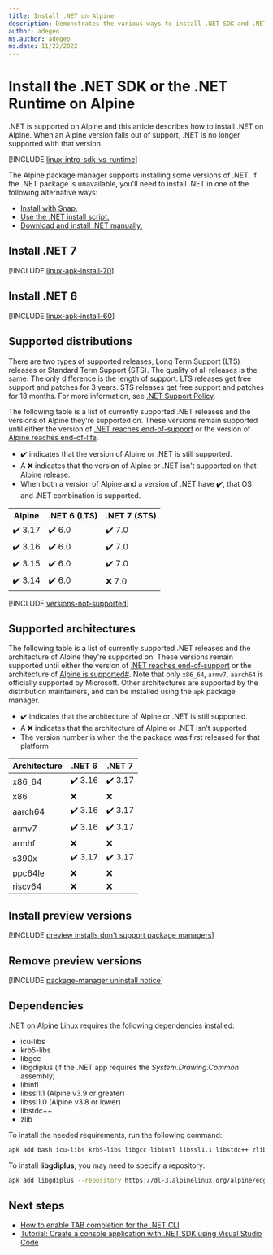 ```yaml
---
title: Install .NET on Alpine
description: Demonstrates the various ways to install .NET SDK and .NET Runtime on Alpine.
author: adegeo
ms.author: adegeo
ms.date: 11/22/2022
---
```


# Install the .NET SDK or the .NET Runtime on Alpine

.NET is supported on Alpine and this article describes how to install .NET on Alpine. When an Alpine version falls out of support, .NET is no longer supported with that version.

[!INCLUDE [linux-intro-sdk-vs-runtime](includes/linux-intro-sdk-vs-runtime.md)]

The Alpine package manager supports installing some versions of .NET. If the .NET package is unavailable, you'll need to install .NET in one of the following alternative ways:

- [Install with Snap.](linux-snap.md)
- [Use the .NET install script.](linux-scripted-manual.md#scripted-install)
- [Download and install .NET manually.](linux-scripted-manual.md#manual-install)

## Install .NET 7

[!INCLUDE [linux-apk-install-70](includes/linux-install-70-apk.md)]

## Install .NET 6

[!INCLUDE [linux-apk-install-60](includes/linux-install-60-apk.md)]

## Supported distributions

There are two types of supported releases, Long Term Support (LTS) releases or Standard Term Support (STS). The quality of all releases is the same. The only difference is the length of support. LTS releases get free support and patches for 3 years. STS releases get free support and patches for 18 months. For more information, see [.NET Support Policy](https://dotnet.microsoft.com/platform/support/policy/dotnet-core).

The following table is a list of currently supported .NET releases and the versions of Alpine they're supported on. These versions remain supported until either the version of [.NET reaches end-of-support](https://dotnet.microsoft.com/platform/support/policy/dotnet-core) or the version of [Alpine reaches end-of-life](https://alpinelinux.org/releases/).

- ✔️ indicates that the version of Alpine or .NET is still supported.
- A ❌ indicates that the version of Alpine or .NET isn't supported on that Alpine release.
- When both a version of Alpine and a version of .NET have ✔️, that OS and .NET combination is supported.

| Alpine  | .NET 6 (LTS) | .NET 7 (STS) |
|---------|--------------|--------------|
| ✔️ 3.17  | ✔️ 6.0        | ✔️ 7.0        |
| ✔️ 3.16  | ✔️ 6.0        | ✔️ 7.0        |
| ✔️ 3.15  | ✔️ 6.0        | ✔️ 7.0        |
| ✔️ 3.14  | ✔️ 6.0        | ❌ 7.0        |

[!INCLUDE [versions-not-supported](includes/versions-not-supported.md)]

## Supported architectures
The following table is a list of currently supported .NET releases and the architecture of Alpine they're supported on. These versions remain supported until either the version of [.NET reaches end-of-support](https://dotnet.microsoft.com/platform/support/policy/dotnet-core) or the architecture of [Alpine is supported#](https://alpinelinux.org/releases/). Note that only `x86_64`, `armv7`, `aarch64` is officially supported by Microsoft. Other architectures are supported by the distribution maintainers, and can be installed using the `apk` package manager.

- ✔️ indicates that the architecture of Alpine or .NET is still supported.
- A ❌ indicates that the architecture of Alpine or .NET isn't supported
- The version number is when the the package was first released for that platform

| Architecture | .NET 6 | .NET 7 |
|--------------|--------|--------|
| x86_64       | ✔️ 3.16 | ✔️ 3.17 |
| x86          | ❌      | ❌      |
| aarch64      | ✔️ 3.16 | ✔️ 3.17 |
| armv7        | ✔️ 3.16 | ✔️ 3.17 |
| armhf        | ❌      | ❌      |
| s390x        | ✔️ 3.17 | ✔️ 3.17 |
| ppc64le      | ❌      | ❌      |
| riscv64      | ❌      | ❌      |

## Install preview versions

[!INCLUDE [preview installs don't support package managers](./includes/linux-install-previews.md)]

## Remove preview versions

[!INCLUDE [package-manager uninstall notice](./includes/linux-uninstall-preview-info.md)]

## Dependencies

.NET on Alpine Linux requires the following dependencies installed:

- icu-libs
- krb5-libs
- libgcc
- libgdiplus (if the .NET app requires the *System.Drawing.Common* assembly)
- libintl
- libssl1.1 (Alpine v3.9 or greater)
- libssl1.0 (Alpine v3.8 or lower)
- libstdc++
- zlib

To install the needed requirements, run the following command:

```bash
apk add bash icu-libs krb5-libs libgcc libintl libssl1.1 libstdc++ zlib
```

To install **libgdiplus**, you may need to specify a repository:

```bash
apk add libgdiplus --repository https://dl-3.alpinelinux.org/alpine/edge/testing/
```

## Next steps

- [How to enable TAB completion for the .NET CLI](../tools/enable-tab-autocomplete.md)
- [Tutorial: Create a console application with .NET SDK using Visual Studio Code](../tutorials/with-visual-studio-code.md)
